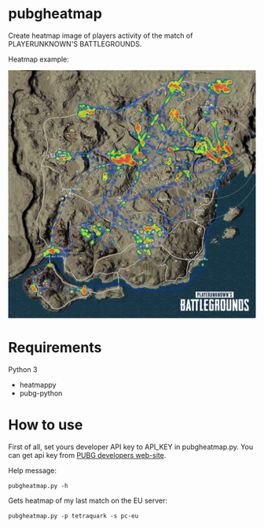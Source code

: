 # pubgheatmap

Create heatmap image of players activity of the match of PLAYERUNKNOWN'S BATTLEGROUNDS.

Heatmap example:

![PUBG activity heatmap](/data/example_heatmap.jpg)

# Requirements

Python 3

- heatmappy
- pubg-python

# How to use

First of all, set yours developer API key to API_KEY in pubgheatmap.py. You can get api key from [PUBG developers web-site](https://developer.playbattlegrounds.com).

Help message:
```
pubgheatmap.py -h
```

Gets heatmap of my last match on the EU server:
```
pubgheatmap.py -p tetraquark -s pc-eu
```